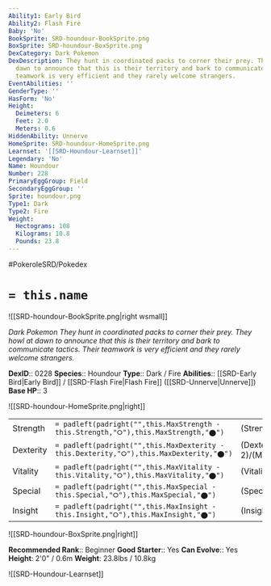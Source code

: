 ```yaml
---
Ability1: Early Bird
Ability2: Flash Fire
Baby: 'No'
BookSprite: SRD-houndour-BookSprite.png
BoxSprite: SRD-houndour-BoxSprite.png
DexCategory: Dark Pokemon
DexDescription: They hunt in coordinated packs to corner their prey. They howl at
  dawn to announce that this is their territory and bark to communicate tactics. Their
  teamwork is very efficient and they rarely welcome strangers.
EventAbilities: ''
GenderType: ''
HasForm: 'No'
Height:
  Deimeters: 6
  Feet: 2.0
  Meters: 0.6
HiddenAbility: Unnerve
HomeSprite: SRD-houndour-HomeSprite.png
Learnset: '[[SRD-Houndour-Learnset]]'
Legendary: 'No'
Name: Houndour
Number: 228
PrimaryEggGroup: Field
SecondaryEggGroup: ''
Sprite: houndour.png
Type1: Dark
Type2: Fire
Weight:
  Hectograms: 108
  Kilograms: 10.8
  Pounds: 23.8
---
```


#PokeroleSRD/Pokedex

# `= this.name`

![[SRD-houndour-BookSprite.png|right wsmall]]

*Dark Pokemon*
*They hunt in coordinated packs to corner their prey. They howl at dawn to announce that this is their territory and bark to communicate tactics. Their teamwork is very efficient and they rarely welcome strangers.*

**DexID**:: 0228
**Species**:: Houndour
**Type**:: Dark / Fire
**Abilities**:: [[SRD-Early Bird|Early Bird]] / [[SRD-Flash Fire|Flash Fire]] ([[SRD-Unnerve|Unnerve]])
**Base HP**:: 3

![[SRD-houndour-HomeSprite.png|right]]

|           |                                                                                        |                                          |
| --------- | -------------------------------------------------------------------------------------- | ---------------------------------------- |
| Strength  | `= padleft(padright("",this.MaxStrength - this.Strength,"⭘"),this.MaxStrength,"⬤")`    | (Strength::2)/(MaxStrength::4)   |
| Dexterity | `= padleft(padright("",this.MaxDexterity - this.Dexterity,"⭘"),this.MaxDexterity,"⬤")` | (Dexterity:: 2)/(MaxDexterity::4) |
| Vitality  | `= padleft(padright("",this.MaxVitality - this.Vitality,"⭘"),this.MaxVitality,"⬤")`    | (Vitality::1)/(MaxVitality::3)   |
| Special   | `= padleft(padright("",this.MaxSpecial - this.Special,"⭘"),this.MaxSpecial,"⬤")`       | (Special::2)/(MaxSpecial::5)     |
| Insight   | `= padleft(padright("",this.MaxInsight - this.Insight,"⭘"),this.MaxInsight,"⬤")`       | (Insight::2)/(MaxInsight::4)     |

![[SRD-houndour-BoxSprite.png|right]]

**Recommended Rank**:: Beginner
**Good Starter**:: Yes
**Can Evolve**:: Yes
**Height**: 2'0" / 0.6m
**Weight**: 23.8lbs / 10.8kg

![[SRD-Houndour-Learnset]]